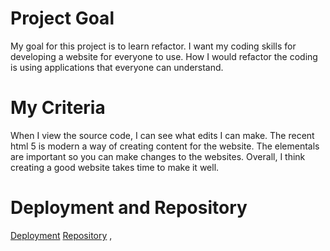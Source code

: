# Project Goal
My goal for this project is to learn refactor. 
I want my coding skills for developing a website for everyone to use.
How I would refactor the coding is using applications that everyone can understand.

# My Criteria
When I view the source code, I can see what edits I can make.
The recent html 5 is modern a way of creating content for the website.
The elementals are important so you can make changes to the websites.
Overall, I think creating a good website takes time to make it well. 

# Deployment and Repository
[Deployment](https://codetommy.github.io/Challengecoding/)
[Repository](https://github.com/CodeTommy/Challengecoding)
,